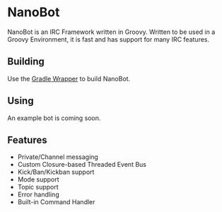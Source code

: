 NanoBot
=======

NanoBot is an IRC Framework written in Groovy. Written to be used in a Groovy Environment, it is fast and has support for many IRC features.

Building
--------

Use the [Gradle Wrapper](http://www.gradle.org/docs/current/userguide/gradle_wrapper.html) to build NanoBot.

Using
-----

An example bot is coming soon.

Features
--------

- Private/Channel messaging
- Custom Closure-based Threaded Event Bus
- Kick/Ban/Kickban support
- Mode support
- Topic support
- Error handling
- Built-in Command Handler